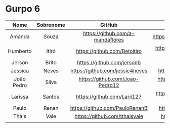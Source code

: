 # Gurpo 6

| Nome | Sobrenome| GitHub | Linkedin |
|:-:|:-:|:-:|:-:|
| Amanda | Souza | <https://github.com/a-mandaflores> | <https://www.linkedin.com/in/amandasouzasilva> |
| Humberto | Itiró | <https://github.com/Betoitiro> | <https://www.linkedin.com/in/humberto-itiro-b618b3267> |
| Jerson | Brito  | <https://github.com/jersonb> | <https://www.linkedin.com/in/jersonb/> |
| Jessica | Neves| <https://github.com/jessic4neves> | <https://www.linkedin.com/in/jessic4neves/> |
| João Pedro | Silva  | <https://github.com/Joao-Pedro12> | <https://www.linkedin.com/in/jo%C3%A3o-pedro-869340186/>
| Larissa | Santos | <https://github.com/Larii127> | <https://www.linkedin.com/in/larissa-santos-a2873a217/> |
| Paulo | Renan | <https://github.com/PauloRenanB> | <https://www.linkedin.com/in/paulorenanb/> |
| Thais | Vale | <https://github.com/tthaisvale> | <https://www.linkedin.com/in/tthaisbvale/> |
|||||